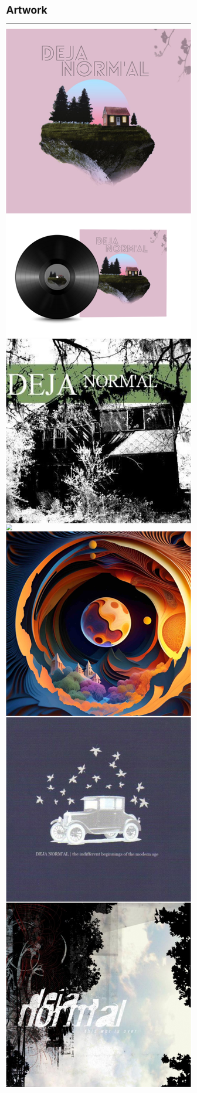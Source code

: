 # Artwork

---

![](Deja%20Normal%20Alternate%20Artwork.jpg)  
![](Deja%20Vinyl.png)  
![](From%20Atop%20a%20Burning%20Building.jpg)  
![](Project%20Deja%20(400%20×%20200%20px).png)  
![](../../../The%20Project/Artwork/Reimagination.JPG)  
![](The%20Indifferent%20Beginnings%20Of%20The%20Modern%20Age.jpg)  
![](This%20War%20Is%20Over.jpg)
